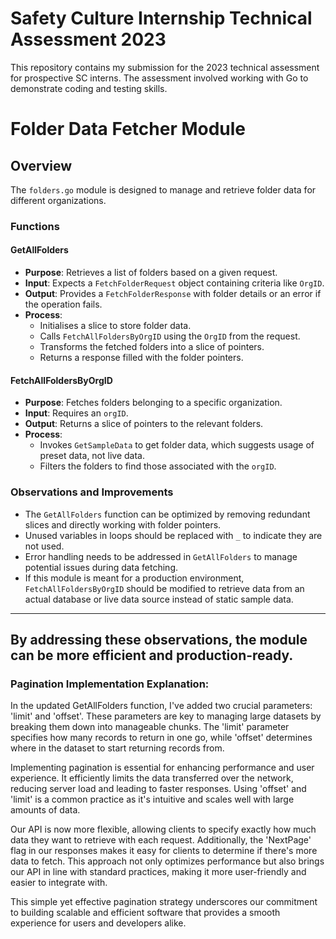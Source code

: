 # Safety Culture Internship Technical Assessment 2023
This repository contains my submission for the 2023 technical assessment for prospective SC interns. The assessment involved working with Go to demonstrate coding and testing skills.

# Folder Data Fetcher Module

## Overview
The `folders.go` module is designed to manage and retrieve folder data for different organizations.

### Functions

#### GetAllFolders
- **Purpose**: Retrieves a list of folders based on a given request.
- **Input**: Expects a `FetchFolderRequest` object containing criteria like `OrgID`.
- **Output**: Provides a `FetchFolderResponse` with folder details or an error if the operation fails.
- **Process**:
  - Initialises a slice to store folder data.
  - Calls `FetchAllFoldersByOrgID` using the `OrgID` from the request.
  - Transforms the fetched folders into a slice of pointers.
  - Returns a response filled with the folder pointers.

#### FetchAllFoldersByOrgID
- **Purpose**: Fetches folders belonging to a specific organization.
- **Input**: Requires an `orgID`.
- **Output**: Returns a slice of pointers to the relevant folders.
- **Process**:
  - Invokes `GetSampleData` to get folder data, which suggests usage of preset data, not live data.
  - Filters the folders to find those associated with the `orgID`.

### Observations and Improvements

- The `GetAllFolders` function can be optimized by removing redundant slices and directly working with folder pointers.
- Unused variables in loops should be replaced with `_` to indicate they are not used.
- Error handling needs to be addressed in `GetAllFolders` to manage potential issues during data fetching.
- If this module is meant for a production environment, `FetchAllFoldersByOrgID` should be modified to retrieve data from an actual database or live data source instead of static sample data.

---

By addressing these observations, the module can be more efficient and production-ready.
---

### Pagination Implementation Explanation:

In the updated GetAllFolders function, I've added two crucial parameters: 'limit' and 'offset'. These parameters are key to managing large datasets by breaking them down into manageable chunks. The 'limit' parameter specifies how many records to return in one go, while 'offset' determines where in the dataset to start returning records from.

Implementing pagination is essential for enhancing performance and user experience. It efficiently limits the data transferred over the network, reducing server load and leading to faster responses. Using 'offset' and 'limit' is a common practice as it's intuitive and scales well with large amounts of data.

Our API is now more flexible, allowing clients to specify exactly how much data they want to retrieve with each request. Additionally, the 'NextPage' flag in our responses makes it easy for clients to determine if there's more data to fetch. This approach not only optimizes performance but also brings our API in line with standard practices, making it more user-friendly and easier to integrate with.

This simple yet effective pagination strategy underscores our commitment to building scalable and efficient software that provides a smooth experience for users and developers alike.




